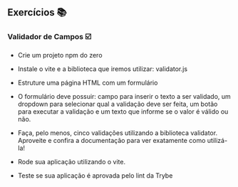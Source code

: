 ## Exercícios :books:

### Validador de Campos :ballot_box_with_check:

- Crie um projeto npm do zero

- Instale o vite e a biblioteca que iremos utilizar: validator.js

- Estruture uma página HTML com um formulário

- O formulário deve possuir: campo para inserir o texto a ser validado, um dropdown para selecionar qual a validação deve ser feita, um botão para executar a validação e um texto que informe se o valor é válido ou não.

- Faça, pelo menos, cinco validações utilizando a biblioteca validator. Aproveite e confira a documentação para ver exatamente como utilizá-la!

- Rode sua aplicação utilizando o vite.

- Teste se sua aplicação é aprovada pelo lint da Trybe
